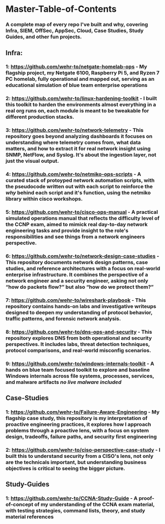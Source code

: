 # Master-Table-of-Contents

### A complete map of every repo I've built and why, covering **Infra**, **SIEM**, **OffSec**, **AppSec**, **Cloud**, **Case Studies**, **Study Guides**, and other fun projects. 

## Infra: 
### 1: https://github.com/wehr-to/netgate-homelab-ops - My flagship project, my Netgate 6100, Raspberry Pi 5, and Ryzen 7 PC homelab, fully operational and mapped out, serving as an educational simulation of blue team enterprise operations
### 2: https://github.com/wehr-to/linux-hardening-toolkit - I built this toolkit to harden the environments almost everything in a real org runs on, each module is meant to be tweakable for different production stacks.
### 3: https://github.com/wehr-to/network-telemetry - This repository goes beyond analyzing dashboards it focuses on understanding **where telemetry comes from**, **what data matters**, and **how to extract it** for real network insight using SNMP, NetFlow, and Syslog. It's about the ingestion layer, not just the visual output.
### 4: https://github.com/wehr-to/netmiko-ops-scripts - A curated stack of protoyped network automation scripts, with the pseudocode written out with each script to reinforce the *why* behind each script and it's function, using the netmiko library within cisco workshops. 
### 5: https://github.com/wehr-to/cisco-ops-manual - A practical simulated operations manual that reflects the difficulty level of the CCNP exam, aimed to mimick real day-to-day network engineering tasks and provide insight to the role's responsibilities and see things from a network engineers perspective.
### 6: https://github.com/wehr-to/network-design-case-studies - This repository documents network design patterns, case studies, and reference architectures with a focus on real-world enterprise infrastructure. It combines the perspective of a network engineer and a security engineer, asking not only “how do packets flow?” but also “how do we protect them?”
### 7: https://github.com/wehr-to/wireshark-playbook - This repository contains hands-on labs and investigative writeups designed to deepen my understanding of protocol behavior, traffic patterns, and forensic network analysis.
### 8: https://github.com/wehr-to/dns-ops-and-security - This repository explores DNS from both operational and security perspectives. It includes labs, threat detection techniques, protocol comparisons, and real-world misconfig scenarios.
### 9: https://github.com/wehr-to/windows-internals-toolkit - A hands on blue team focused toolkit to explore and baseline Windows internals across file systems, processes, services, and malware artifacts *no live malware included*

## Case-Studies
### 1: https://github.com/wehr-to/Failure-Aware-Engineering - My flagship case study, this repository is my interpretation of proactive engineering practices, it explores how I approach problems through a proactive lens, with a focus on system design, tradeoffs, failure paths, and security first engineering
### 2: https://github.com/wehr-to/ciso-perspective-case-study - I built this to understand security from a CISO's lens, not only are the technicals important, but understanding business objectives is critical to seeing the bigger picture.


## Study-Guides
### 1: https://github.com/wehr-to/CCNA-Study-Guide - A proof-of-concept of my understanding of the CCNA exam material, with testing strategies, command lists, theory, and study material references 
